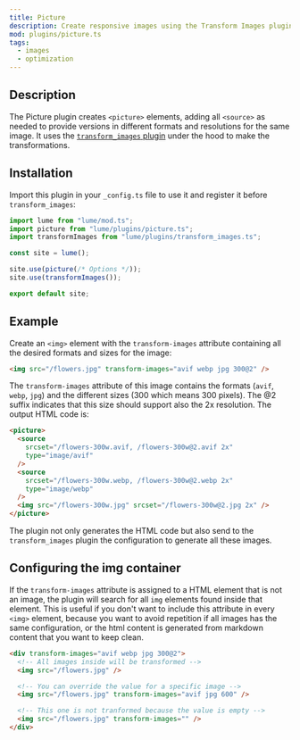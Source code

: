 ```yaml
---
title: Picture
description: Create responsive images using the Transform Images plugin
mod: plugins/picture.ts
tags:
  - images
  - optimization
---
```


## Description

The Picture plugin creates `<picture>` elements, adding all `<source>` as needed
to provide versions in different formats and resolutions for the same image. It
uses the [`transform_images` plugin](./transform_images.md) under the hood to
make the transformations.

## Installation

Import this plugin in your `_config.ts` file to use it and register it before
`transform_images`:

```js
import lume from "lume/mod.ts";
import picture from "lume/plugins/picture.ts";
import transformImages from "lume/plugins/transform_images.ts";

const site = lume();

site.use(picture(/* Options */));
site.use(transformImages());

export default site;
```

## Example

Create an `<img>` element with the `transform-images` attribute containing all
the desired formats and sizes for the image:

```html
<img src="/flowers.jpg" transform-images="avif webp jpg 300@2" />
```

The `transform-images` attribute of this image contains the formats (`avif`,
`webp`, `jpg`) and the different sizes (300 which means 300 pixels). The @2
suffix indicates that this size should support also the 2x resolution. The
output HTML code is:

```html
<picture>
  <source
    srcset="/flowers-300w.avif, /flowers-300w@2.avif 2x"
    type="image/avif"
  />
  <source
    srcset="/flowers-300w.webp, /flowers-300w@2.webp 2x"
    type="image/webp"
  />
  <img src="/flowers-300w.jpg" srcset="/flowers-300w@2.jpg 2x" />
</picture>
```

The plugin not only generates the HTML code but also send to the
`transform_images` plugin the configuration to generate all these images.

## Configuring the img container

If the `transform-images` attribute is assigned to a HTML element that is not an
image, the plugin will search for all `img` elements found inside that element.
This is useful if you don't want to include this attribute in every `<img>`
element, because you want to avoid repetition if all images has the same
configuration, or the html content is generated from markdown content that you
want to keep clean.

```html
<div transform-images="avif webp jpg 300@2">
  <!-- All images inside will be transformed -->
  <img src="/flowers.jpg" />

  <!-- You can override the value for a specific image -->
  <img src="/flowers.jpg" transform-images="avif jpg 600" />

  <!-- This one is not tranformed because the value is empty -->
  <img src="/flowers.jpg" transform-images="" />
</div>
```
